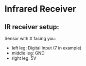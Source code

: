 # Infrared Receiver
## IR receiver setup:
Sensor with X facing you:
- left leg: Digital Input (7 in example)
- middle leg: GND
- right leg: 5V
